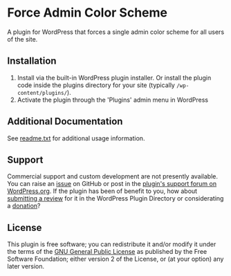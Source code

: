 # Force Admin Color Scheme

A plugin for WordPress that forces a single admin color scheme for all users of the site.


## Installation

1. Install via the built-in WordPress plugin installer. Or install the plugin code inside the plugins directory for your site (typically `/wp-content/plugins/`).
2. Activate the plugin through the 'Plugins' admin menu in WordPress


## Additional Documentation

See [readme.txt](https://github.com/coffee2code/force-admin-color-scheme/blob/master/readme.txt) for additional usage information.


## Support

Commercial support and custom development are not presently available. You can raise an [issue](https://github.com/coffee2code/force-admin-color-scheme/issues) on GitHub or post in the [plugin's support forum on WordPress.org](https://wordpress.org/support/plugin/force-admin-color-scheme/). If the plugin has been of benefit to you, how about [submitting a review](https://wordpress.org/support/plugin/force-admin-color-scheme/reviews/) for it in the WordPress Plugin Directory or considerating a [donation](https://www.paypal.com/cgi-bin/webscr?cmd=_s-xclick&hosted_button_id=6ARCFJ9TX3522)?


## License

This plugin is free software; you can redistribute it and/or modify it under the terms of the [GNU General Public License](https://www.gnu.org/licenses/gpl-2.0.html) as published by the Free Software Foundation; either version 2 of the License, or (at your option) any later version.